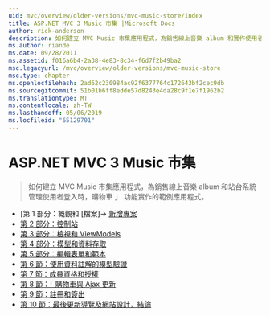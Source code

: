 ```yaml
---
uid: mvc/overview/older-versions/mvc-music-store/index
title: ASP.NET MVC 3 Music 市集 |Microsoft Docs
author: rick-anderson
description: 如何建立 MVC Music 市集應用程式，為銷售線上音樂 album 和實作使用者登入的網站管理 中的範例應用程式...
ms.author: riande
ms.date: 09/28/2011
ms.assetid: f016a6b4-2a38-4e83-8c34-f6d7f2b49ba2
msc.legacyurl: /mvc/overview/older-versions/mvc-music-store
msc.type: chapter
ms.openlocfilehash: 2ad62c230984ac92f6377764c172643bf2cec9db
ms.sourcegitcommit: 51b01b6ff8edde57d8243e4da28c9f1e7f1962b2
ms.translationtype: MT
ms.contentlocale: zh-TW
ms.lasthandoff: 05/06/2019
ms.locfileid: "65129701"
---
```

# <a name="aspnet-mvc-3-music-store"></a>ASP.NET MVC 3 Music 市集

> 如何建立 MVC Music 市集應用程式，為銷售線上音樂 album 和站台系統管理使用者登入時，購物車 」 功能實作的範例應用程式。

- [第 1 部分：概觀和 [檔案]-> [新增專案](mvc-music-store-part-1.md)
- [第 2 部分：控制站](mvc-music-store-part-2.md)
- [第 3 部分：檢視和 ViewModels](mvc-music-store-part-3.md)
- [第 4 部分：模型和資料存取](mvc-music-store-part-4.md)
- [第 5 部分：編輯表單和範本](mvc-music-store-part-5.md)
- [第 6 節：使用資料註解的模型驗證](mvc-music-store-part-6.md)
- [第 7 節：成員資格和授權](mvc-music-store-part-7.md)
- [第 8 節：「 購物車與 Ajax 更新](mvc-music-store-part-8.md)
- [第 9 節：註冊和簽出](mvc-music-store-part-9.md)
- [第 10 節：最後更新導覽及網站設計，結論](mvc-music-store-part-10.md)
